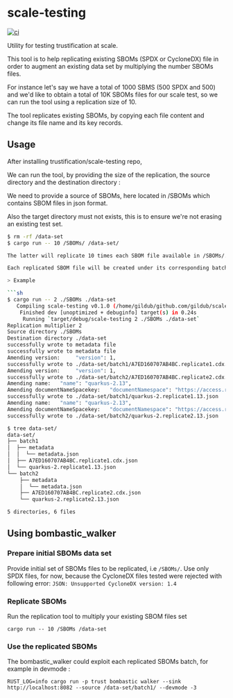 # scale-testing

[![ci](https://github.com/trustification/scale-testing/actions/workflows/ci.yaml/badge.svg)](https://github.com/trustification/scale-testing/actions/workflows/ci.yaml)

Utility for testing trustification at scale.

This tool is to help replicating existing SBOMs (SPDX or CycloneDX) file in order to augment an existing data set by multiplying the number SBOMs files.

For instance let's say we have a total of 1000 SBMS (500 SPDX and 500) and we'd like to obtain a total of 10K SBOMs files for our scale test, so we can run the tool using a replication size of 10.

The tool replicates existing SBOMs, by copying each file content and change its file name and its key records.

## Usage
After installing trustification/scale-testing repo,

We can run the tool, by providing the size of the replication, the source directory and the destination directory :

We need to provide a source of SBOMs, here located in /SBOMs which contains SBOM files in json format.

Also the target directory must not exists, this is to ensure we're not erasing an existing test set.

```sh
$ rm -rf /data-set
$ cargo run -- 10 /SBOMs/ /data-set/

The latter will replicate 10 times each SBOM file available in /SBOMs/.

Each replicated SBOM file will be created under its corresponding batch directory under `/data-set`.

> Example

```sh
$ cargo run -- 2 ./SBOMs ./data-set
   Compiling scale-testing v0.1.0 (/home/gildub/github.com/gildub/scale-testing)
    Finished dev [unoptimized + debuginfo] target(s) in 0.24s
     Running `target/debug/scale-testing 2 ./SBOMs ./data-set`
Replication multiplier 2
Source directory ./SBOMs
Destination directory ./data-set
successfully wrote to metadata file
successfully wrote to metadata file
Amending version:     "version": 1,
successfully wrote to ./data-set/batch1/A7ED160707AB4BC.replicate1.cdx.json
Amending version:     "version": 1,
successfully wrote to ./data-set/batch2/A7ED160707AB4BC.replicate2.cdx.json
Amending name:   "name": "quarkus-2.13",
Amending documentNameSpacekey:   "documentNamespace": "https://access.redhat.com/security/data/sbom/beta/spdx/quarkus-2.13-1a6ac4c55918a44fb3bada1b7e7d12f887d67be4",
successfully wrote to ./data-set/batch1/quarkus-2.replicate1.13.json
Amending name:   "name": "quarkus-2.13",
Amending documentNameSpacekey:   "documentNamespace": "https://access.redhat.com/security/data/sbom/beta/spdx/quarkus-2.13-1a6ac4c55918a44fb3bada1b7e7d12f887d67be4",
successfully wrote to ./data-set/batch2/quarkus-2.replicate2.13.json
```

```sh
$ tree data-set/
data-set/
├── batch1
│  ├── metadata
│  │  └── metadata.json
│  ├── A7ED160707AB4BC.replicate1.cdx.json
│  └── quarkus-2.replicate1.13.json
└── batch2
    ├── metadata
    │  └── metadata.json
    ├── A7ED160707AB4BC.replicate2.cdx.json
    └── quarkus-2.replicate2.13.json

5 directories, 6 files
```

## Using bombastic_walker

### Prepare initial SBOMs data set

Provide initial set of SBOMs files to be replicated, i.e `/SBOMs/`.
Use only SPDX files, for now, because the CycloneDX files tested were rejected with following error: `JSON: Unsupported CycloneDX version: 1.4`

### Replicate SBOMs

Run the replication tool to multiply your existing SBOM files set

`cargo run -- 10 /SBOMs /data-set`

### Use the replicated SBOMs

The bombastic_walker could exploit each replicated SBOMs batch, for example in devmode :

`RUST_LOG=info cargo run -p trust bombastic walker --sink http://localhost:8082 --source /data-set/batch1/ --devmode -3`
